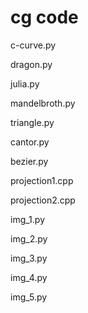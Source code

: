 
# cg  code

c-curve.py

dragon.py

julia.py

mandelbroth.py

triangle.py

cantor.py

bezier.py

projection1.cpp

projection2.cpp

img_1.py

img_2.py

img_3.py

img_4.py

img_5.py

